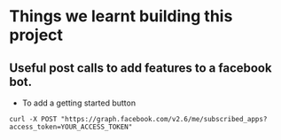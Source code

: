 # Things we learnt building this project

## Useful post calls to add features to a facebook bot.
*  To add a getting started button
```
curl -X POST "https://graph.facebook.com/v2.6/me/subscribed_apps?access_token=YOUR_ACCESS_TOKEN"
```



